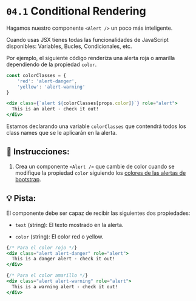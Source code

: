 # `04.1` Conditional Rendering

Hagamos nuestro componente `<Alert />` un poco más inteligente.

Cuando usas JSX tienes todas las funcionalidades de JavaScript disponibles: Variables, Bucles, Condicionales, etc.

Por ejemplo, el siguiente código renderiza una alerta roja o amarilla dependiendo de la propiedad `color`.

```jsx
const colorClasses = {
    'red': 'alert-danger',
    'yellow': 'alert-warning'
}

<div class={`alert ${colorClasses[props.color]}`} role="alert">
  This is an alert - check it out!
</div>
```

Estamos declarando una variable `colorClasses` que contendrá todos los class names que se le aplicarán en la alerta.

##  📝 Instrucciones:

1. Crea un componente `<Alert />` que cambie de color cuando se modifique la propiedad `color` siguiendo los [colores de las alertas de bootstrap](https://getbootstrap.com/docs/5.0/components/alerts/#examples).

## 💡 Pista: 

El componente debe ser capaz de recibir las siguientes dos propiedades:

+ `text` (string): El texto mostrado en la alerta.

+ `color` (string): El color red o yellow.

```jsx
{/* Para el color rojo */}
<div class="alert alert-danger" role="alert">
  This is a danger alert - check it out!
</div>

{/* Para el color amarillo */}
<div class="alert alert-warning" role="alert">
  This is a warning alert - check it out!
</div>
```
